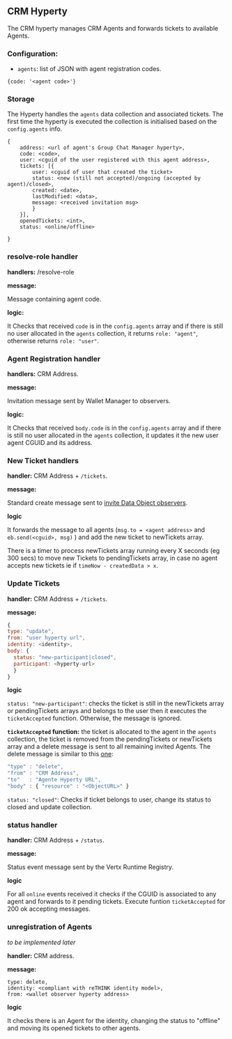 ## CRM Hyperty

The CRM hyperty manages CRM Agents and forwards tickets to available Agents.

### Configuration:

* `agents`: list of JSON with agent registration codes.

`{code: '<agent code>'}`

### Storage

The Hyperty handles the `agents` data collection and associated tickets. The first time the hyperty is executed the collection is initialised based on the `config.agents` info.

```
{
    address: <url of agent's Group Chat Manager hyperty>,
    code: <code>,
    user: <cguid of the user registered with this agent address>,
    tickets: [{
        user: <cguid of user that created the ticket>
        status: <new (still not accepted)/ongoing (accepted by agent)/closed>,
        created: <date>,
        lastModified: <data>,
        message: <received invitation msg>
        }
    }],
    openedTickets: <int>,
    status: <online/offline>
  
}
```

### resolve-role handler

**handlers:** /resolve-role

**message:**

Message containing agent code.

**logic:**

It Checks that received `code` is in the `config.agents` array and if there is still no user allocated in the `agents` collection, it returns `role: "agent"`, otherwise returns `role: "user"`.

### Agent Registration handler

**handlers:** CRM Address.

**message:**

Invitation message sent by Wallet Manager to observers.

**logic:**

It Checks that received `body.code` is in the `config.agents` array and if there is still no user allocated in the `agents` collection, it updates it the new user agent CGUID and its address.

### New Ticket handlers

**handler:** CRM Address + `/tickets`.

**message:**

Standard create message sent to [invite Data Object observers](https://github.com/reTHINK-project/specs/blob/master/messages/data-sync-messages.md#observer-invitation).

**logic**

It forwards the message to all agents (`msg.to = <agent address>` and `eb.send(<cguid>, msg)` ) and add the new ticket to newTickets array.

There is a timer to process newTickets array running every X seconds (eg 300 secs) to move new Tickets to pendingTickets array, in case no agent accepts new tickets ie if `timeNow - createdData > x`.

### Update Tickets

**handler:** CRM Address + `/tickets`.

**message:**

```javascript
{
type: "update",
from: "user hyperty url",
identity: <identity>,
body: {
  status: "new-participant|closed",
  participant: <hyperty-url>
  }
}
```

**logic**

`status: "new-participant"`: checks the ticket is still in the newTickets array or pendingTickets arrays and belongs to the user then it executes the `ticketAccepted` function. Otherwise, the message is ignored.

**`ticketAccepted` function:** the ticket is allocated to the agent in the  `agents` collection, the ticket is removed from the pendingTickets or newTickets array and a delete message is sent to all remaining invited Agents. The delete message is similar to this [one](https://github.com/reTHINK-project/specs/blob/master/messages/data-sync-messages.md#delete-data-object-requested-by-reporter):

```javascript
"type" : "delete",
"from" : "CRM Address",
"to"   : "Agente Hyperty URL",
"body" : { "resource" : "<ObjectURL>" }
```

`status: "closed"`: Checks if ticket belongs to user, change its status to closed and update collection.

### status handler

**handler:** CRM Address + `/status`.

**message:**

Status event message sent by the Vertx Runtime Registry.

**logic**

For all `online` events received it checks if the CGUID is associated to any agent and forwards to it pending tickets. Execute funtion `ticketAccepted` for 200 ok accepting messages.


### unregistration of Agents

*to be implemented later*

**handler:** CRM address.

**message:**

```
type: delete,
identity: <compliant with reTHINK identity model>,
from: <wallet observer hyperty address>
```

**logic**

It checks there is an Agent for the identity, changing the status to "offline" and moving its opened tickets to other agents.


